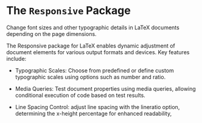 # The `Responsive` Package

Change font sizes and other typographic details in LaTeX documents depending on
the page dimensions.

The Responsive package for LaTeX enables dynamic adjustment of document
elements for various output formats and devices. Key features include:

- Typographic Scales: Choose from predefined or define custom typographic
  scales using options such as number and ratio.

- Media Queries: Test document properties using media queries, allowing
  conditional execution of code based on test results.

- Line Spacing Control: adjust line spacing with the lineratio option,
  determining the x-height percentage for enhanced readability, 


